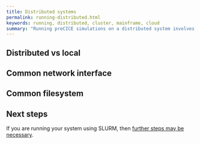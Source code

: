 ```yaml
---
title: Distributed systems
permalink: running-distributed.html
keywords: running, distributed, cluster, mainframe, cloud
summary: "Running preCICE simulations on a distributed system involves additional setup steps which are covered on this page."
---
```


## Distributed vs local

## Common network interface

## Common filesystem

## Next steps

If you are running your system using SLURM, then [further steps may be necessary](running-slurm).
